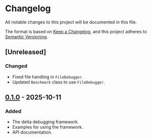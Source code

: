# Changelog

All notable changes to this project will be documented in this file.

The format is based on [Keep a Changelog](https://keepachangelog.com/en/1.1.0/),
and this project adheres to [Semantic Versioning](https://semver.org/spec/v2.0.0.html).

## [Unreleased]

### Changed

- Fixed file handling in `FileDebugger`.
- Updated `Benchmark` class to use `FileDebugger`.

## [0.1.0] - 2025-10-11

### Added

- The delta debugging framework.
- Examples for using the framework.
- API documentation.

[0.1.0]: https://github.com/FreeFlyingSheep/delta-debugging/releases/tag/v0.1.0
